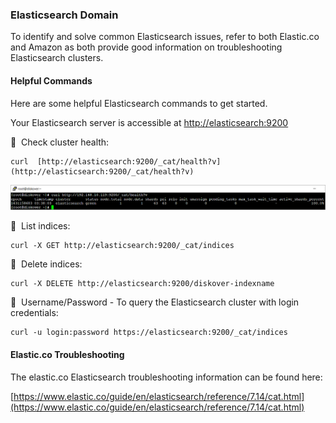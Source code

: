 ### Elasticsearch Domain

To identify and solve common Elasticsearch issues, refer to both Elastic.co and Amazon as both provide good information on troubleshooting Elasticsearch clusters.

#### Helpful Commands

Here are some helpful Elasticsearch commands to get started.

Your Elasticsearch server is accessible at [http://elasticsearch:9200](http://elasticsearch:9200/)

🔴 &nbsp;Check cluster health:
```
curl  [http://elasticsearch:9200/_cat/health?v](http://elasticsearch:9200/_cat/health?v)
```

![Image: Cluster Health Check](images/image_elasticsearch_cluster_health_check.png)

🔴 &nbsp;List indices:
```
curl -X GET http://elasticsearch:9200/_cat/indices
```

🔴 &nbsp;Delete indices:
```
curl -X DELETE http://elasticsearch:9200/diskover-indexname
```

🔴 &nbsp;Username/Password - To query the Elasticsearch cluster with login credentials:
```
curl -u login:password https://elasticsearch:9200/_cat/indices
```

#### Elastic.co Troubleshooting

The elastic.co Elasticsearch troubleshooting information can be found here:

[https://www.elastic.co/guide/en/elasticsearch/reference/7.14/cat.html](https://www.elastic.co/guide/en/elasticsearch/reference/7.14/cat.html)
